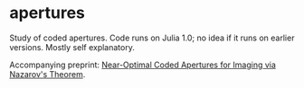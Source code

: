 # apertures
Study of coded apertures. Code runs on Julia 1.0; no idea if it runs
on earlier versions. Mostly self explanatory.

Accompanying preprint: [Near-Optimal Coded Apertures for Imaging via Nazarov's
Theorem](https://arxiv.org/abs/1810.12871).
